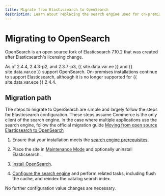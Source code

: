 ```yaml
---
title: Migrate from Elasticsearch to OpenSearch
description: Learn about replacing the search engine used for on-premises installations of Adobe Commerce and Magento Open Source.
---
```


# Migrating to OpenSearch

OpenSearch is an open source fork of Elasticsearch 7.10.2 that was created after Elasticsearch's licensing change.

As of 2.4.4, 2.4.3-p2, and 2.3.7-p3, {{ site.data.var.ee }} and {{ site.data.var.ce }} support OpenSearch. On-premises installations continue to support Elasticsearch, although it is no longer supported for {{ site.data.var.ece }} 2.4.4.

## Migration path

The steps to migrate to OpenSearch are simple and largely follow the steps for Elasticsearch configuration. These steps assume Commerce is the only client of the search engine. In the case where multiple applications use the search engine, follow the official migration guide  [Moving from open source Elasticsearch to OpenSearch](https://opensearch.org/blog/technical-posts/2021/10/moving-from-opensource-elasticsearch-to-opensearch/)

1. Ensure that your installation meets the [search engine prerequisites](https://devdocs.magento.com/guides/v2.4/install-gde/prereq/elasticsearch.html).

1. Place the site in [Maintenance Mode](https://devdocs.magento.com/guides/v2.4/install-gde/install/cli/install-cli-subcommands-maint.html) and optionally uninstall Elasticsearch.

1. [Install OpenSearch](https://opensearch.org/docs/latest/opensearch/install/important-settings/).

1. [Configure the search engine](https://devdocs.magento.com/guides/v2.4/config-guide/elasticsearch/configure-magento.html) and perform related tasks, including flush the cache, and reindex the catalog search index.

No further configuration value changes are necessary.
